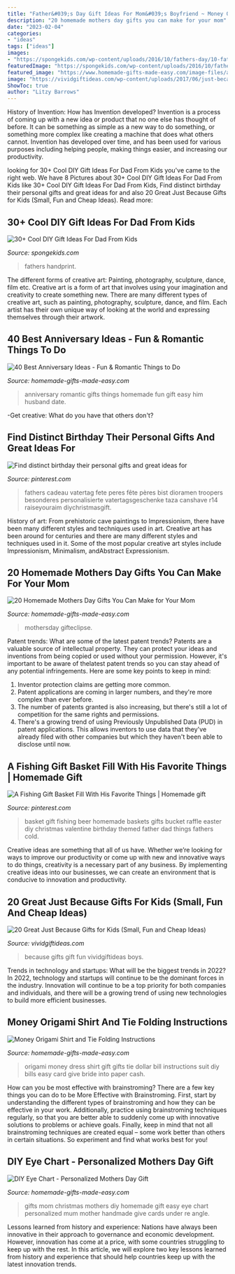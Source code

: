 ```yaml
---
title: "Father&#039;s Day Gift Ideas For Mom&#039;s Boyfriend ~ Money Origami Shirt And Tie Folding Instructions"
description: "20 homemade mothers day gifts you can make for your mom"
date: "2023-02-04"
categories:
- "ideas"
tags: ["ideas"]
images:
- "https://spongekids.com/wp-content/uploads/2016/10/fathers-day/10-fathers-day-ideas.jpg"
featuredImage: "https://spongekids.com/wp-content/uploads/2016/10/fathers-day/10-fathers-day-ideas.jpg"
featured_image: "https://www.homemade-gifts-made-easy.com/image-files/anniversary-ideas-romantic-2-600x860.jpg"
image: "https://vividgiftideas.com/wp-content/uploads/2017/06/just-because-gifts-for-kids.jpg"
ShowToc: true
author: "Litzy Barrows"
---
```



History of Invention: How has Invention developed?
Invention is a process of coming up with a new idea or product that no one else has thought of before. It can be something as simple as a new way to do something, or something more complex like creating a machine that does what others cannot. Invention has developed over time, and has been used for various purposes including helping people, making things easier, and increasing our productivity.

	

		
looking for 30+ Cool DIY Gift Ideas For Dad From Kids you've came to the right web. We have 8 Pictures about 30+ Cool DIY Gift Ideas For Dad From Kids like 30+ Cool DIY Gift Ideas For Dad From Kids, Find distinct birthday their personal gifts and great ideas for and also 20 Great Just Because Gifts for Kids (Small, Fun and Cheap Ideas). Read more:
		
    
## 30+ Cool DIY Gift Ideas For Dad From Kids

<img loading=lazy src="https://spongekids.com/wp-content/uploads/2016/10/fathers-day/10-fathers-day-ideas.jpg" onerror="this.onerror=null;this.src='https://tse3.mm.bing.net/th?id=OIP.AzQ7TfRuhRT1QwDr2FKDUwHaRg&amp;pid=15.1';" alt="30+ Cool DIY Gift Ideas For Dad From Kids">

_Source: spongekids.com_

>fathers handprint. 

	

The different forms of creative art: Painting, photography, sculpture, dance, film etc.
Creative art is a form of art that involves using your imagination and creativity to create something new. There are many different types of creative art, such as painting, photography, sculpture, dance, and film. Each artist has their own unique way of looking at the world and expressing themselves through their artwork.

    
## 40 Best Anniversary Ideas - Fun &amp; Romantic Things To Do

<img loading=lazy src="https://www.homemade-gifts-made-easy.com/image-files/anniversary-ideas-romantic-2-600x860.jpg" onerror="this.onerror=null;this.src='https://tse1.mm.bing.net/th?id=OIP.g1TNecGWj7zumAXQN9dchwHaKn&amp;pid=15.1';" alt="40 Best Anniversary Ideas - Fun &amp; Romantic Things to Do">

_Source: homemade-gifts-made-easy.com_

>anniversary romantic gifts things homemade fun gift easy him husband date. 

	

-Get creative: What do you have that others don't?

    
## Find Distinct Birthday Their Personal Gifts And Great Ideas For

<img loading=lazy src="https://i.pinimg.com/736x/34/41/73/344173efac4ed0eaff0f6cc2b391d92d.jpg" onerror="this.onerror=null;this.src='https://tse2.mm.bing.net/th?id=OIP.WDYKECzVLrdeibq4p-XYvgHaJ3&amp;pid=15.1';" alt="Find distinct birthday their personal gifts and great ideas for">

_Source: pinterest.com_

>fathers cadeau vatertag fete peres fête pères bist dioramen troopers besonderes personalisierte vatertagsgeschenke taza canshave r14 raiseyouraim diychristmasgift. 

	

History of art: From prehistoric cave paintings to Impressionism, there have been many different styles and techniques used in art.
Creative art has been around for centuries and there are many different styles and techniques used in it. Some of the most popular creative art styles include Impressionism, Minimalism, andAbstract Expressionism.

    
## 20 Homemade Mothers Day Gifts You Can Make For Your Mom

<img loading=lazy src="https://www.homemade-gifts-made-easy.com/image-files/mothers-day-gift-personalized-poster-text-800x886.jpg" onerror="this.onerror=null;this.src='https://tse1.mm.bing.net/th?id=OIP.sK7RwX3pVs0mHhO7FE8YngHaIM&amp;pid=15.1';" alt="20 Homemade Mothers Day Gifts You Can Make for Your Mom">

_Source: homemade-gifts-made-easy.com_

>mothersday gifteclipse. 

	

Patent trends: What are some of the latest patent trends?
Patents are a valuable source of intellectual property. They can protect your ideas and inventions from being copied or used without your permission. However, it's important to be aware of thelatest patent trends so you can stay ahead of any potential infringements. Here are some key points to keep in mind: 
1. Inventor protection claims are getting more common. 
2. Patent applications are coming in larger numbers, and they're more complex than ever before. 
3. The number of patents granted is also increasing, but there's still a lot of competition for the same rights and permissions. 
4. There's a growing trend of using Previously Unpublished Data (PUD) in patent applications. This allows inventors to use data that they've already filed with other companies but which they haven't been able to disclose until now.

    
## A Fishing Gift Basket Fill With His Favorite Things | Homemade Gift

<img loading=lazy src="https://i.pinimg.com/originals/91/2f/dd/912fdd157cce8b782c5b5fefd7f9e47a.jpg" onerror="this.onerror=null;this.src='https://tse2.mm.bing.net/th?id=OIP.HvBrQ9Crq13nju_MfIwBBQHaJL&amp;pid=15.1';" alt="A Fishing Gift Basket Fill With His Favorite Things | Homemade gift">

_Source: pinterest.com_

>basket gift fishing beer homemade baskets gifts bucket raffle easter diy christmas valentine birthday themed father dad things fathers cold. 

	

Creative ideas are something that all of us have. Whether we’re looking for ways to improve our productivity or come up with new and innovative ways to do things, creativity is a necessary part of any business. By implementing creative ideas into our businesses, we can create an environment that is conducive to innovation and productivity.

    
## 20 Great Just Because Gifts For Kids (Small, Fun And Cheap Ideas)

<img loading=lazy src="https://vividgiftideas.com/wp-content/uploads/2017/06/just-because-gifts-for-kids.jpg" onerror="this.onerror=null;this.src='https://tse1.mm.bing.net/th?id=OIP.oKbwxmtmDoemoQo6r1qYewHaLc&amp;pid=15.1';" alt="20 Great Just Because Gifts for Kids (Small, Fun and Cheap Ideas)">

_Source: vividgiftideas.com_

>because gifts gift fun vividgiftideas boys. 

	

Trends in technology and startups: What will be the biggest trends in 2022?
In 2022, technology and startups will continue to be the dominant forces in the industry. Innovation will continue to be a top priority for both companies and individuals, and there will be a growing trend of using new technologies to build more efficient businesses.

    
## Money Origami Shirt And Tie Folding Instructions

<img loading=lazy src="http://www.homemade-gifts-made-easy.com/image-files/money-origami-shirt-and-tie-suit-and-dress.jpg" onerror="this.onerror=null;this.src='https://tse1.mm.bing.net/th?id=OIP.ScQ-UgBpS0brZU_vSq2HwwAAAA&amp;pid=15.1';" alt="Money Origami Shirt and Tie Folding Instructions">

_Source: homemade-gifts-made-easy.com_

>origami money dress shirt gift gifts tie dollar bill instructions suit diy bills easy card give bride into paper cash. 

	

How can you be most effective with brainstroming?
There are a few key things you can do to be More Effective with Brainstroming. First, start by understanding the different types of brainstroming and how they can be effective in your work. Additionally, practice using brainstroming techniques regularly, so that you are better able to suddenly come up with innovative solutions to problems or achieve goals. Finally, keep in mind that not all brainstroming techniques are created equal – some work better than others in certain situations. So experiment and find what works best for you!

    
## DIY Eye Chart - Personalized Mothers Day Gift

<img loading=lazy src="http://www.homemade-gifts-made-easy.com/image-files/mothers-day-eye-chart-black-angle-550x455.jpg" onerror="this.onerror=null;this.src='https://tse2.mm.bing.net/th?id=OIP.ZkoGPp0j7Fp0LDcxR-bk8QHaGI&amp;pid=15.1';" alt="DIY Eye Chart - Personalized Mothers Day Gift">

_Source: homemade-gifts-made-easy.com_

>gifts mom christmas mothers diy homemade gift easy eye chart personalized mum mother handmade give cards under re angle. 

	

Lessons learned from history and experience:
Nations have always been innovative in their approach to governance and economic development. However, innovation has come at a price, with some countries struggling to keep up with the rest. In this article, we will explore two key lessons learned from history and experience that should help countries keep up with the latest innovation trends.

